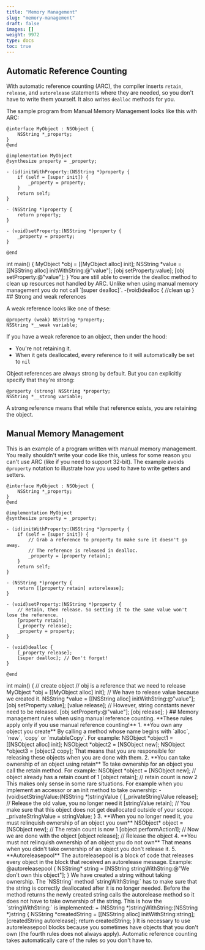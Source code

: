 ```yaml
---
title: "Memory Management"
slug: "memory-management"
draft: false
images: []
weight: 9972
type: docs
toc: true
---
```


## Automatic Reference Counting
With automatic reference counting (ARC), the compiler inserts `retain`, `release`, and `autorelease` statements where they are needed, so you don't have to write them yourself. It also writes `dealloc` methods for you.

The sample program from Manual Memory Management looks like this with ARC:

    @interface MyObject : NSObject {
        NSString *_property;
    }
    @end

    @implementation MyObject
    @synthesize property = _property;

    - (id)initWithProperty:(NSString *)property {
        if (self = [super init]) {
            _property = property;
        }
        return self;
    }

    - (NSString *)property {
        return property;
    }

    - (void)setProperty:(NSString *)property {
        _property = property;
    }

    @end

<!-->

    int main() {
        MyObject *obj = [[MyObject alloc] init];
        
        NSString *value = [[NSString alloc] initWithString:@"value"];
        [obj setProperty:value];

        [obj setProperty:@"value"];
    }

You are still able to override the dealloc method to clean up resources not handled by ARC. Unlike when using manual memory management you do not call `[super dealloc]`.

    -(void)dealloc {
       //clean up
    }

## Strong and weak references
<!-- if version [eq Modern] -->
A weak reference looks like one of these:

    @property (weak) NSString *property;
    NSString *__weak variable;

If you have a weak reference to an object, then under the hood:
 - You're not retaining it.
 - When it gets deallocated, every reference to it will automatically be set to `nil`

Object references are always strong by default. But you can explicitly specify that they're strong:

    @property (strong) NSString *property;
    NSString *__strong variable;

A strong reference means that while that reference exists, you are retaining the object.
<!-- end version if -->

## Manual Memory Management
This is an example of a program written with manual memory management. You really shouldn't write your code like this, unless for some reason you can't use ARC (like if you need to support 32-bit). The example avoids `@property` notation to illustrate how you used to have to write getters and setters.

    @interface MyObject : NSObject {
        NSString *_property;
    }
    @end

    @implementation MyObject
    @synthesize property = _property;

    - (id)initWithProperty:(NSString *)property {
        if (self = [super init]) {
            // Grab a reference to property to make sure it doesn't go away.
            // The reference is released in dealloc.
            _property = [property retain];
        }
        return self;
    }

    - (NSString *)property {
        return [[property retain] autorelease];
    }

    - (void)setProperty:(NSString *)property {
        // Retain, then release. So setting it to the same value won't lose the reference.
        [property retain];
        [_property release];
        _property = property;
    }

    - (void)dealloc {
        [_property release];
        [super dealloc]; // Don't forget!
    }

    @end

<!-->

    int main() {
        // create object
        // obj is a reference that we need to release
        MyObject *obj = [[MyObject alloc] init];
        
        // We have to release value because we created it.
        NSString *value = [[NSString alloc] initWithString:@"value"];
        [obj setProperty:value];
        [value release];

        // However, string constants never need to be released.
        [obj setProperty:@"value"];
        [obj release];
    }

## Memory management rules when using manual reference counting.

**These rules apply only if you use manual reference counting!**

 1. **You own any object you create**

    By calling a method whose name begins with `alloc`, `new`, `copy` or `mutableCopy`.
For example:

        NSObject *object1 = [[NSObject alloc] init];
        NSObject *object2 = [NSObject new];
        NSObject *object3 = [object2 copy];

    That means that you are responsible for releasing these objects when you are done with them.

 2. **You can take ownership of an object using retain**

    To take ownership for an object you call the retain method.

    For example:

        NSObject *object = [NSObject new]; // object already has a retain count of 1
        [object retain]; // retain count is now 2

    This makes only sense in some rare situations.

    For example when you implement an accessor or an init method to take ownership:

        - (void)setStringValue:(NSString *)stringValue {
            [_privateStringValue release]; // Release the old value, you no longer need it
            [stringValue retain]; // You make sure that this object does not get deallocated outside of your scope.
            _privateStringValue = stringValue;
        }
 3. **When you no longer need it, you must relinquish ownership of an object you own**

        NSObject* object = [NSObject new]; // The retain count is now 1
        [object performAction1]; // Now we are done with the object
        [object release]; // Release the object

 4. **You must not relinquish ownership of an object you do not own**

    That means when you didn't take ownership of an object you don't release it.

 5. **Autoreleasepool**

    The autoreleasepool is a block of code that releases every object in the block that received an autorelease message.

    Example:

        @autoreleasepool {
            NSString* string = [NSString stringWithString:@"We don't own this object"];
        }

    We have created a string without taking ownership. The `NSString` method `stringWithString:` has to make sure that the string is correctly deallocated after it is no longer needed. Before the method returns the newly created string calls the autorelease method so it does not have to take ownership of the string.

    This is how the `stringWithString:` is implemented:

        + (NSString *)stringWithString:(NSString *)string {
            NSString *createdString = [[NSString alloc] initWithString:string];
            [createdString autorelease];
            return createdString;
        }

    It is necessary to use autoreleasepool blocks because you sometimes have objects that you don't own (the fourth rules does not always apply).

    Automatic reference counting takes automatically care of the rules so you don't have to.



 

